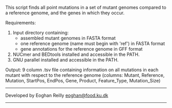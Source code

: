 This script finds all point mutations in a set of mutant genomes compared to a reference genome, and the genes in which they occur.

Requirements:
1. Input directory containing:
    - assembled mutant genomes in FASTA format
    - one reference genome (name must begin with 'ref') in FASTA format
    - gene annotations for the reference genome in GFF format
4. NUCmer and BEDtools installed and accessible in the PATH.
5. GNU parallel installed and accessible in the PATH.

Output: 9 column .tsv file containing information on all mutations in each mutant with respect to the reference genome (columns: Mutant, Reference, Mutation, StartPos, EndPos, Gene, Product, Feature_Type, Mutation_Size)
************************************************************
Developed by Eoghan Reilly eoghan@food.ku.dk
************************************************************
